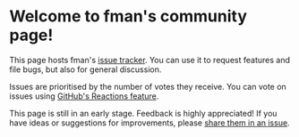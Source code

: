 # Welcome to fman's community page!

This page hosts fman's [issue tracker](https://github.com/fman-community/fman/issues). You can use it to request features and file bugs, but also for general discussion.

Issues are prioritised by the number of votes they receive. You can vote on issues using [GitHub's Reactions feature](https://github.com/blog/2119-add-reactions-to-pull-requests-issues-and-comments).

This page is still in an early stage. Feedback is highly appreciated! If you have ideas or suggestions for improvements, please [share them in an issue](https://github.com/fman-community/fman/issues/new).
